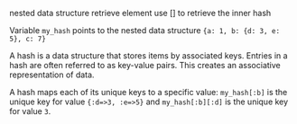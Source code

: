 nested data structure
retrieve element
use [] to retrieve the inner hash

Variable `my_hash` points to the nested data structure `{a: 1, b: {d: 3, e: 5}, c: 7}`

A hash is a data structure that stores items by associated keys. Entries in a hash are often referred to as key-value pairs. This creates an associative representation of data.

A hash maps each of its unique keys to a specific value: `my_hash[:b]` is the unique key for value `{:d=>3, :e=>5}` and `my_hash[:b][:d]` is the unique key for value `3`.
